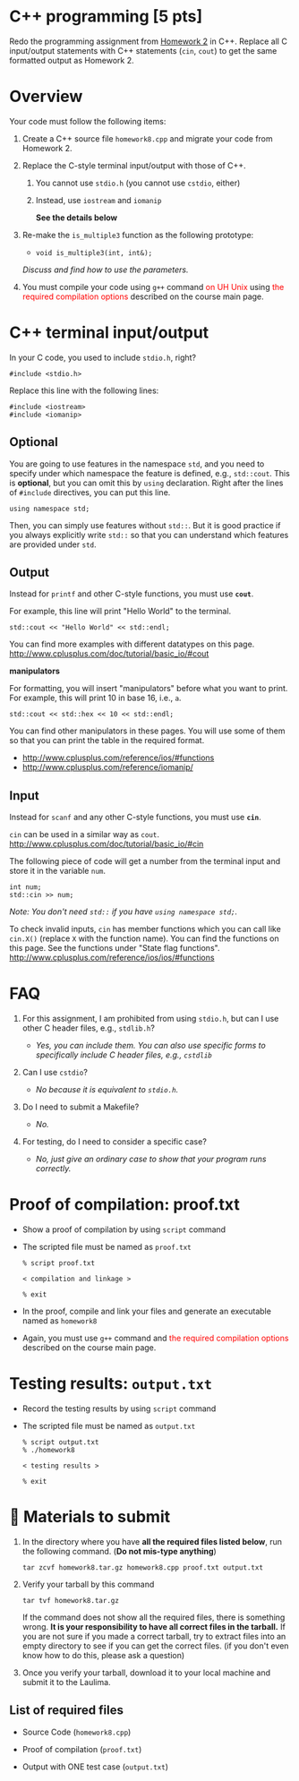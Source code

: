 # C++ programming [5 pts]

Redo the programming assignment from [Homework 2](../hw2/hw2.html) in C++. Replace all C input/output statements with
C++ statements (`cin`, `cout`) to get the same formatted output as Homework 2.

# Overview

Your code must follow the following items:

1. Create a C++ source file `homework8.cpp` and migrate your code from Homework 2.

1. Replace the C-style terminal input/output with those of C++.

   1. You cannot use `stdio.h` (you cannot use `cstdio`, either)
   1. Instead, use `iostream` and `iomanip`

      **See the details below**

1. Re-make the `is_multiple3` function as the following prototype:

   - `void is_multiple3(int, int&);`

   _Discuss and find how to use the parameters._

1. You must compile your code using `g++` command <font color="red">on UH Unix</font> using <font color="red">the required compilation options</font> described on the course main page.

# C++ terminal input/output

In your C code, you used to include `stdio.h`, right?
```
#include <stdio.h>
```

Replace this line with the following lines:
```
#include <iostream>
#include <iomanip>
```
<!--
- `iostream` provides methods to print data to the terminal and to get information from the terminal.
- `iomanip` provides methods to format the terminal outputs, e.g., alignment, number of digits, etc.
-->

## Optional

You are going to use features in the namespace `std`, and you need to specify
under which namespace the feature is defined, e.g., `std::cout`.
This is **optional**, but you can omit this by `using` declaration.
Right after the lines of `#include` directives, you can put this line.
```
using namespace std;
```
Then, you can simply use features without `std::`.
But it is good practice if you always explicitly write `std::` so that you can
understand which features are provided under `std`.

## Output

Instead for `printf` and other C-style functions, you must use **`cout`**.

For example, this line will print "Hello World" to the terminal.
```
std::cout << "Hello World" << std::endl;
```

You can find more examples with different datatypes on this page.
http://www.cplusplus.com/doc/tutorial/basic_io/#cout

**manipulators**

For formatting, you will insert "manipulators" before what you want to print. For example, this will print 10 in base 16, i.e., `a`.
```
std::cout << std::hex << 10 << std::endl;
```

You can find other manipulators in these pages. You will use some of them so that you can print the table in the required format.
- http://www.cplusplus.com/reference/ios/#functions
- http://www.cplusplus.com/reference/iomanip/


## Input

Instead for `scanf` and any other C-style functions, you must use **`cin`**. <!-- and/or **`getline`**.-->

`cin` can be used in a similar way as `cout`.
http://www.cplusplus.com/doc/tutorial/basic_io/#cin

The following piece of code will get a number from the terminal input and store it in the variable `num`.
```
int num;
std::cin >> num;
```
*Note: You don't need `std::` if you have `using namespace std;`.*

To check invalid inputs, `cin` has member functions which you can call like `cin.X()` (replace `X` with the function name).
You can find the functions on this page. See the functions under "State flag functions".
http://www.cplusplus.com/reference/ios/ios/#functions

<!--
To read a whole line, you can use `getline`. Be careful about the behavior as it is different from that of `fgets` to handle a newline character.
http://www.cplusplus.com/reference/string/string/getline/
-->

# FAQ

1. For this assignment, I am prohibited from using `stdio.h`, but can I use other C header files, e.g., `stdlib.h`?

   - *Yes, you can include them.*
     *You can also use specific forms to specifically include C header files, e.g., `cstdlib`*

1. Can I use `cstdio`?

   - *No because it is equivalent to `stdio.h`.*

1. Do I need to submit a Makefile?

   - *No.*

1. For testing, do I need to consider a specific case?

   - *No, just give an ordinary case to show that your program runs correctly.*

# Proof of compilation: proof.txt

- Show a proof of compilation by using `script` command
- The scripted file must be named as `proof.txt`

   ```
   % script proof.txt

   < compilation and linkage >

   % exit
   ```

- In the proof, compile and link your files and generate an executable named as `homework8`

- Again, you must use `g++` command and <font color="red">the required compilation options</font> described on the course main page.

# Testing results: `output.txt`

- Record the testing results by using `script` command
- The scripted file must be named as `output.txt`

   ```
   % script output.txt
   % ./homework8

   < testing results >

   % exit
   ```

# 📮 Materials to submit

1. In the directory where you have **all the required files listed below**, run the following command. (**Do not mis-type anything**)

   ```
   tar zcvf homework8.tar.gz homework8.cpp proof.txt output.txt
   ```

1. Verify your tarball by this command

   ```
   tar tvf homework8.tar.gz
   ```
   If the command does not show all the required files, there is something wrong.
   **It is your responsibility to have all correct files in the tarball.** If you are not sure if you made a correct tarball, try to extract files into an empty directory to see if you can get the correct files. (if you don't even know how to do this, please ask a question)

1. Once you verify your tarball, download it to your local machine and submit it to the Laulima.

## List of required files

- Source Code (`homework8.cpp`)

- Proof of compilation (`proof.txt`)

- Output with ONE test case (`output.txt`)
